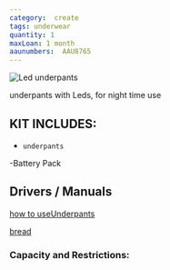 ```yaml
---
category:  create
tags: underwear
quantity: 1
maxLoan: 1 month
aaunumbers:  AAU8765
---
```

![Led underpants](pants.png)

underpants with Leds, for night time use
## KIT INCLUDES:
-     underpants
-Battery Pack

## Drivers / Manuals
[how to useUnderpants](link1.html)

[bread](link2.html)



### Capacity and Restrictions:
